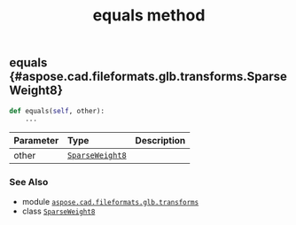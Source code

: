 ﻿---
title: equals method
second_title: Aspose.CAD for Python via .NET API References
description: 
type: docs
weight: 20
url: /python-net/aspose.cad.fileformats.glb.transforms/sparseweight8/equals/
is_root: false
---

## equals {#aspose.cad.fileformats.glb.transforms.SparseWeight8}





```python
def equals(self, other):
    ...
```


| Parameter | Type | Description |
| :- | :- | :- |
| other | [`SparseWeight8`](/cad/python-net/aspose.cad.fileformats.glb.transforms/sparseweight8) |  |



### See Also
* module [`aspose.cad.fileformats.glb.transforms`](../../)
* class [`SparseWeight8`](/cad/python-net/aspose.cad.fileformats.glb.transforms/sparseweight8)
